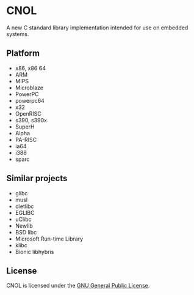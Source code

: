 # CNOL

A new C standard library implementation intended for use on embedded systems.

## Platform

- x86, x86 64
- ARM
- MIPS
- Microblaze
- PowerPC
- powerpc64
- x32
- OpenRISC
- s390, s390x
- SuperH
- Alpha
- PA-RISC
- ia64
- i386
- sparc

## Similar projects

- glibc
- musl
- dietlibc
- EGLIBC
- uClibc
- Newlib
- BSD libc
- Microsoft Run-time Library
- klibc
- Bionic libhybris

## License

CNOL is licensed under the [GNU General Public License](LICENSE).

